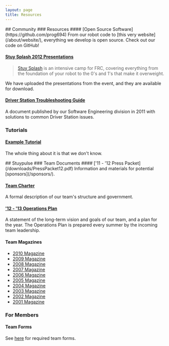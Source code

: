 ```yaml
---
layout: page
title: Resources
---
```

<div markdown="1" class="row">
<div class="span8">
## Community
### Resources
#### [Open Source Software](https://github.com/prog694)
From our robot code to [this very website](/about/website/), everything we develop is open source. Check out our code on GitHub!

#### [Stuy Splash 2012 Presentations](/resources/stuysplash2012/)
> [Stuy Splash](/community/projects/stuysplash/) is an intensive camp for FRC, covering everything from the foundation of your robot to the 0's and 1's that make it overweight.

We have uploaded the presentations from the event, and they are available for download.

#### [Driver Station Troubleshooting Guide](/downloads/694%20Troubleshooting%20Guide.docx)
A document published by our Software Engineering division in 2011 with solutions to common Driver Station issues.

### Tutorials
#### [Example Tutorial](#)
The whole thing about it is that we don't know.
</div>
<div class="span4">
## Stuypulse
### Team Documents
#### ['11 - '12 Press Packet](/downloads/PressPacket12.pdf)
Information and materials for potential [sponsors](/sponsors/).

#### [Team Charter](/downloads/StuypulseCharter1213.doc)
A formal description of our team's structure and government.

#### ['12 - '13 Operations Plan](/downloads/2012-2013OpsPlan.pdf)
A statement of the long-term vision and goals of our team, and a plan for the year. The Operations Plan is prepared every summer by the incoming team leadership.

#### Team Magazines
- [2010 Magazine](/downloads/magazines/10mag.pdf)
- [2009 Magazine](/downloads/magazines/09mag.pdf)
- [2008 Magazine](/downloads/magazines/08mag.pdf)
- [2007 Magazine](/downloads/magazines/07mag.pdf)
- [2006 Magazine](/downloads/magazines/06mag.pdf)
- [2005 Magazine](/downloads/magazines/05mag.pdf)
- [2004 Magazine](/downloads/magazines/04mag.pdf)
- [2003 Magazine](/downloads/magazines/03mag.pdf)
- [2002 Magazine](/downloads/magazines/02mag.pdf)
- [2001 Magazine](/downloads/magazines/01mag.pdf)

### For Members
#### Team Forms
See [here](/resources/forms/) for required team forms.
</div>
</div>
